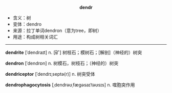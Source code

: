 
**<center>dendr</center>**

- <span class="definition">含义：树</span>
- <span class="definition">变体：dendro</span>
- <span class="definition">来源：拉丁单词dendron（意为tree，即树）</span>
- <span class="definition">用途：构成树相关词汇</span>

---

<span class="vocabulary">**dendrite**</span> [ˈdendraɪt] n. [矿] 树枝石；模树石；[解剖]（神经的）树突

<span class="vocabulary">**dendron**</span> [ˈdendrɒn] n. 树模石，树枝石；（神经的）树突

<span class="vocabulary">**dendriceptor**</span> [ˈdendrɪˌseptə(r)] n. 树突受体

<span class="vocabulary">**dendrophagocytosis**</span> [ˌdendrəʊˌfægəsaɪˈtəʊsɪs] n. 噬胞突作用

